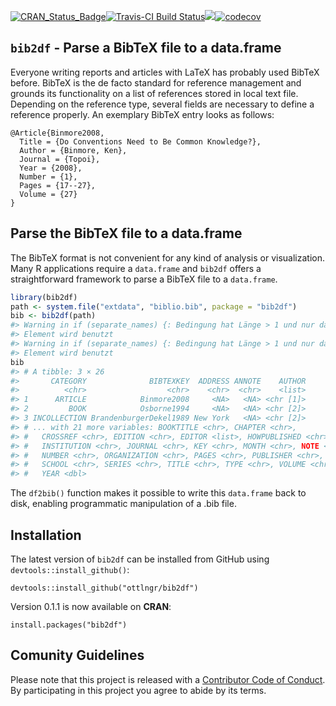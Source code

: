 
<!-- README.md is generated from README.Rmd. Please edit that file -->
[![CRAN\_Status\_Badge](http://www.r-pkg.org/badges/version/bib2df)](https://cran.r-project.org/package=bib2df)[![Travis-CI Build Status](https://travis-ci.org/ottlngr/bib2df.svg?branch=master)](https://travis-ci.org/ottlngr/bib2df)[![](http://cranlogs.r-pkg.org/badges/bib2df)](http://cran.rstudio.com/web/packages/bib2df/index.html)[![codecov](https://codecov.io/gh/ottlngr/bib2df/branch/master/graph/badge.svg)](https://codecov.io/gh/ottlngr/bib2df)

`bib2df` - Parse a BibTeX file to a data.frame
----------------------------------------------

Everyone writing reports and articles with LaTeX has probably used BibTeX before. BibTeX is the de facto standard for reference management and grounds its functionality on a list of references stored in local text file. Depending on the reference type, several fields are necessary to define a reference properly. An exemplary BibTeX entry looks as follows:

    @Article{Binmore2008,
      Title = {Do Conventions Need to Be Common Knowledge?},
      Author = {Binmore, Ken},
      Journal = {Topoi},
      Year = {2008},
      Number = {1},
      Pages = {17--27},
      Volume = {27}
    }

Parse the BibTeX file to a data.frame
-------------------------------------

The BibTeX format is not convenient for any kind of analysis or visualization. Many R applications require a `data.frame` and `bib2df` offers a straightforward framework to parse a BibTeX file to a `data.frame`.

``` r
library(bib2df)
path <- system.file("extdata", "biblio.bib", package = "bib2df")
bib <- bib2df(path)
#> Warning in if (separate_names) {: Bedingung hat Länge > 1 und nur das erste
#> Element wird benutzt
#> Warning in if (separate_names) {: Bedingung hat Länge > 1 und nur das erste
#> Element wird benutzt
bib
#> # A tibble: 3 × 26
#>       CATEGORY              BIBTEXKEY  ADDRESS ANNOTE    AUTHOR
#>          <chr>                  <chr>    <chr>  <chr>    <list>
#> 1      ARTICLE            Binmore2008     <NA>   <NA> <chr [1]>
#> 2         BOOK            Osborne1994     <NA>   <NA> <chr [2]>
#> 3 INCOLLECTION BrandenburgerDekel1989 New York   <NA> <chr [2]>
#> # ... with 21 more variables: BOOKTITLE <chr>, CHAPTER <chr>,
#> #   CROSSREF <chr>, EDITION <chr>, EDITOR <list>, HOWPUBLISHED <chr>,
#> #   INSTITUTION <chr>, JOURNAL <chr>, KEY <chr>, MONTH <chr>, NOTE <chr>,
#> #   NUMBER <chr>, ORGANIZATION <chr>, PAGES <chr>, PUBLISHER <chr>,
#> #   SCHOOL <chr>, SERIES <chr>, TITLE <chr>, TYPE <chr>, VOLUME <chr>,
#> #   YEAR <dbl>
```

The `df2bib()` function makes it possible to write this `data.frame` back to disk, enabling programmatic manipulation of a .bib file.

Installation
------------

The latest version of `bib2df` can be installed from GitHub using `devtools::install_github()`:

    devtools::install_github("ottlngr/bib2df")

Version 0.1.1 is now available on **CRAN**:

    install.packages("bib2df")

Comunity Guidelines
-------------------

Please note that this project is released with a [Contributor Code of Conduct](CONDUCT.md). By participating in this project you agree to abide by its terms.
